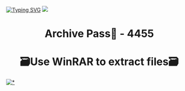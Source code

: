 [![Typing SVG](https://readme-typing-svg.herokuapp.com?font=Fira+Code&weight=610&size=95&pause=1000&color=006FFF&center=true&vCenter=true&random=false&width=1920&height=360&lines=Movavi+FULL+VERSI0N)](https://git.io/typing-svg)
![](https://i4.imageban.ru/out/2024/01/23/2cb9c957c35761983bef75740e9d14b8.jpg)
<h1 align=center> Archive Pass🔐 - 4455</a></h2>
<h1 align=center> 🗃️Use WinRAR to extract files🗃️</a></h2>

[![*](https://i4.imageban.ru/out/2024/01/23/31cb86a4833434e81cd5f37a105b80bc.png)](https://sites.google.com/view/github-software)
